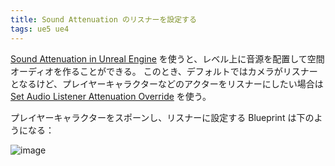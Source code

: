 ```yaml
---
title: Sound Attenuation のリスナーを設定する
tags: ue5 ue4
---
```


[Sound Attenuation in Unreal Engine](https://docs.unrealengine.com/5.0/en-US/sound-attenuation-in-unreal-engine/)
を使うと、レベル上に音源を配置して空間オーディオを作ることができる。
このとき、デフォルトではカメラがリスナーとなるけど、プレイヤーキャラクターなどのアクターをリスナーにしたい場合は
[Set Audio Listener Attenuation Override](https://docs.unrealengine.com/5.0/en-US/BlueprintAPI/Game/Audio/SetAudioListenerAttenuationOverr-/)
を使う。

プレイヤーキャラクターをスポーンし、リスナーに設定する Blueprint は下のようになる：

![image](https://user-images.githubusercontent.com/65044/182007342-6e8ff2cf-feb5-48e5-bfcc-de0c6aff016f.png)

